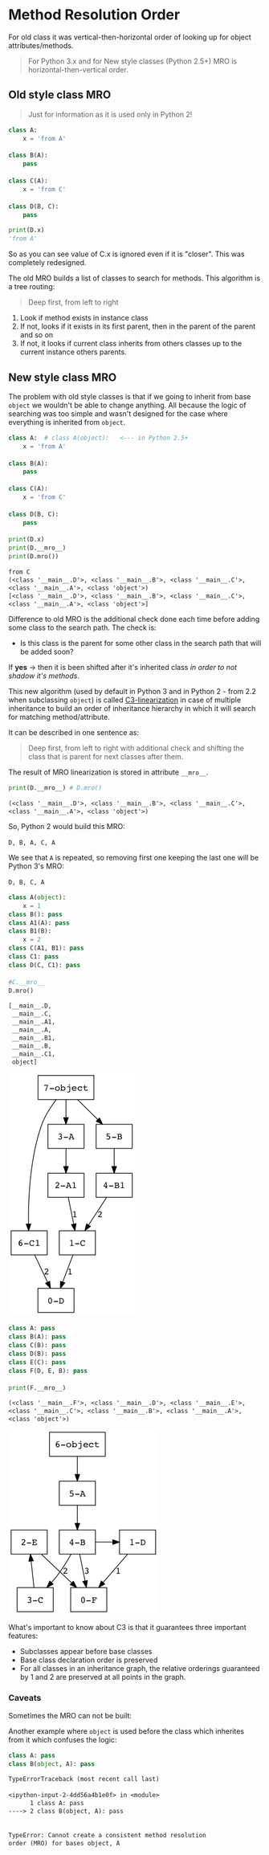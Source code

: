# Method Resolution Order

For old class it was vertical-then-horizontal order of looking up for object attributes/methods.

> For Python 3.x and for New style classes (Python 2.5+) MRO is horizontal-then-vertical order.

## Old style class MRO

> Just for information as it is used only in Python 2!

```python
class A: 
    x = 'from A'

class B(A): 
    pass

class C(A): 
    x = 'from C'

class D(B, C): 
    pass
```

```python
print(D.x)
'from A'
```

So as you can see value of C.x is ignored even if it is "closer". This was completely redesigned.

The old MRO builds a list of classes to search for methods. This algorithm is a tree routing:

> Deep first, from left to right

1. Look if method exists in instance class
2. If not, looks if it exists in its first parent, then in the parent of the parent and so on
3. If not, it looks if current class inherits from others classes up to the current instance others parents.

## New style class MRO

The problem with old style classes is that if we going to inherit from base `object` we wouldn't be able to change anything. All because the logic of searching was too simple and wasn't designed for the case where everything is inherited from `object`.


```python
class A:  # class A(object):   <--- in Python 2.5+
    x = 'from A'

class B(A):
    pass
    
class C(A): 
    x = 'from C'

class D(B, C):
    pass
     
print(D.x)
print(D.__mro__)
print(D.mro())
```

    from C
    (<class '__main__.D'>, <class '__main__.B'>, <class '__main__.C'>, <class '__main__.A'>, <class 'object'>)
    [<class '__main__.D'>, <class '__main__.B'>, <class '__main__.C'>, <class '__main__.A'>, <class 'object'>]


Difference to old MRO is the additional check done each time before adding some class to the search path. The check is:

* Is this class is the parent for some other class in the search path that will be added soon?

If **yes** &rarr; then it is been shifted after it's inherited class *in order to not shadow it's methods*.

This new algorithm (used by default in Python 3 and in Python 2 - from 2.2 when subclassing `object`) is called [C3-linearization](https://en.wikipedia.org/wiki/C3_linearization) in case of multiple inheritance to build an order of inheritance hierarchy in which it will search for matching method/attribute.

It can be described in one sentence as:

> Deep first, from left to right with additional check and shifting the class that is parent for next classes after them.

The result of MRO linearization is stored in attribute `__mro__`.


```python
print(D.__mro__) # D.mro()
```

    (<class '__main__.D'>, <class '__main__.B'>, <class '__main__.C'>, <class '__main__.A'>, <class 'object'>)


So, Python 2 would build this MRO:

```D, B, A, C, A```

We see that `A` is repeated, so removing first one keeping the last one will be Python 3's MRO:

```D, B, C, A```


```python
class A(object): 
    x = 1
class B(): pass
class A1(A): pass
class B1(B):
    x = 2
class C(A1, B1): pass
class C1: pass
class D(C, C1): pass

#C.__mro__
D.mro()
```




    [__main__.D,
     __main__.C,
     __main__.A1,
     __main__.A,
     __main__.B1,
     __main__.B,
     __main__.C1,
     object]



<img src="../images/tr_07_MRO_of_D.png">


```python
class A: pass
class B(A): pass
class C(B): pass
class D(B): pass
class E(C): pass
class F(D, E, B): pass

print(F.__mro__) 
```

    (<class '__main__.F'>, <class '__main__.D'>, <class '__main__.E'>, <class '__main__.C'>, <class '__main__.B'>, <class '__main__.A'>, <class 'object'>)


<img src='../images/tr_07_MRO_of_F.png'>

What's important to know about C3 is that it guarantees three important features:

* Subclasses appear before base classes
* Base class declaration order is preserved
* For all classes in an inheritance graph, the relative orderings guaranteed by 1 and 2 are preserved at all points in the graph.

### Caveats

Sometimes the MRO can not be built:

Another example where `object` is used before the class which inherites from it which confuses the logic:


```python
class A: pass
class B(object, A): pass
```


    

    TypeErrorTraceback (most recent call last)

    <ipython-input-2-4dd56a4b1e0f> in <module>
          1 class A: pass
    ----> 2 class B(object, A): pass
    

    TypeError: Cannot create a consistent method resolution
    order (MRO) for bases object, A